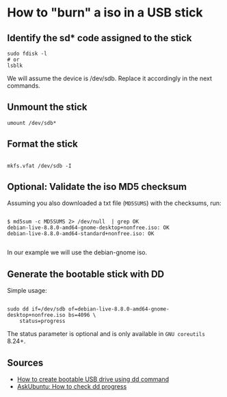 # How to "burn" a iso in a USB stick

## Identify the sd\* code assigned to the stick
~~~
sudo fdisk -l
# or 
lsblk
~~~ 

We will assume the device is /dev/sdb. Replace it accordingly in the next commands.

## Unmount the stick
~~~
umount /dev/sdb*
~~~

## Format the stick
~~~

mkfs.vfat /dev/sdb -I

~~~

## Optional: Validate the iso MD5 checksum

Assuming you also downloaded a txt file (`MD5SUMS`) with the checksums, run:
~~~

$ md5sum -c MD5SUMS 2> /dev/null  | grep OK
debian-live-8.8.0-amd64-gnome-desktop+nonfree.iso: OK
debian-live-8.8.0-amd64-standard+nonfree.iso: OK  


~~~

In our example we will use the debian-gnome iso.

## Generate the bootable stick with DD

Simple usage:

~~~

sudo dd if=/dev/sdb of=debian-live-8.8.0-amd64-gnome-desktop+nonfree.iso bs=4096 \
    status=progress

~~~

The status parameter is optional and is only available in `GNU coreutils` 8.24+.


## Sources

- [How to create bootable USB drive using dd command](https://www.ostechnix.com/how-to-create-bootable-usb-drive-using-dd-command/)
- [AskUbuntu: How to check dd progress](https://askubuntu.com/a/215590)
